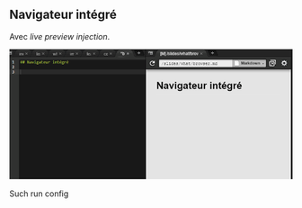 ## Navigateur intégré

Avec *live preview injection*.

![Live preview](resources/cloud9-live-preview.gif)

Such run config